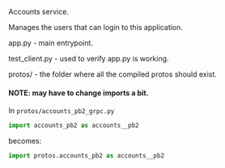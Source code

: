 Accounts service.

Manages the users that can login to this application.

app.py - main entrypoint.

test_client.py - used to verify app.py is working.

protos/ - the folder where all the compiled protos should exist.


#### NOTE: may have to change imports a bit.

In `protos/accounts_pb2_grpc.py`
```python
import accounts_pb2 as accounts__pb2

```
becomes:
```python
import protos.accounts_pb2 as accounts__pb2
```